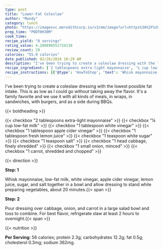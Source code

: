 ```yaml
---
type: post
title: "Lower-Fat Coleslaw"
author: "Mandy"
category: lunch
photo: "https://imagesvc.meredithcorp.io/v3/mm/image?url=https%3A%2F%2Fimages.media-allrecipes.com%2Fuserphotos%2F7542166.jpg"
prep_time: "P0DT0H30M"
cook_time: 
recipe_yield: "8 servings"
rating_value: 4.206896551724138
review_count: 29
calories: "55.9 calories"
date_published: 02/26/2018 10:29 AM
description: "I've been trying to create a coleslaw dressing with the lowest possible fat intake. This is as low as I could go without taking away the flavor. It's a family favorite and we use it with all kinds of meals, in wraps, in sandwiches, with burgers, and as a side during BBQs."
recipe_ingredient: ['2 tablespoons extra-light mayonnaise', '¼ cup low-fat milk', '1 tablespoon white vinegar', '1 tablespoon apple cider vinegar', '1 tablespoon fresh lemon juice', '1 teaspoon white sugar', '1 teaspoon salt', '1 head cabbage, finely shredded', '1 small onion, minced', '1 carrot, shredded and chopped']
recipe_instructions: [{'@type': 'HowToStep', 'text': 'Whisk mayonnaise, low-fat milk, white vinegar, apple cider vinegar, lemon juice, sugar, and salt together in a bowl and allow dressing to stand while preparing vegetables, about 20 minutes.\n'}, {'@type': 'HowToStep', 'text': 'Pour dressing over cabbage, onion, and carrot in a large salad bowl and toss to combine. For best flavor, refrigerate slaw at least 2 hours to overnight.\n'}]
---
```


I've been trying to create a coleslaw dressing with the lowest possible fat intake. This is as low as I could go without taking away the flavor. It's a family favorite and we use it with all kinds of meals, in wraps, in sandwiches, with burgers, and as a side during BBQs. 

{{< boldheading >}}

{{< checkbox "2 tablespoons extra-light mayonnaise" >}}
{{< checkbox "¼ cup low-fat milk" >}}
{{< checkbox "1 tablespoon white vinegar" >}}
{{< checkbox "1 tablespoon apple cider vinegar" >}}
{{< checkbox "1 tablespoon fresh lemon juice" >}}
{{< checkbox "1 teaspoon white sugar" >}}
{{< checkbox "1 teaspoon salt" >}}
{{< checkbox "1 head cabbage, finely shredded" >}}
{{< checkbox "1 small onion, minced" >}}
{{< checkbox "1  carrot, shredded and chopped" >}}


{{< direction >}}

**Step: 1**

Whisk mayonnaise, low-fat milk, white vinegar, apple cider vinegar, lemon juice, sugar, and salt together in a bowl and allow dressing to stand while preparing vegetables, about 20 minutes.{{< span >}}

**Step: 2**

Pour dressing over cabbage, onion, and carrot in a large salad bowl and toss to combine. For best flavor, refrigerate slaw at least 2 hours to overnight.{{< span >}}

{{< nutrition >}}

**Per Serving:** 56 calories; protein 2.3g; carbohydrates 12.2g; fat 0.5g; cholesterol 0.3mg; sodium 362mg.